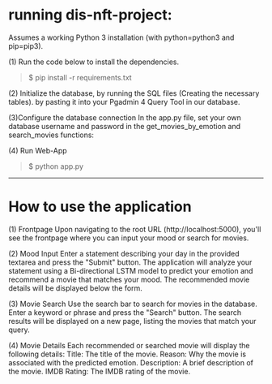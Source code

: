 # running dis-nft-project:

Assumes a working Python 3 installation (with python=python3 and pip=pip3).

(1) Run the code below to install the dependencies.
>$ pip install -r requirements.txt

(2) Initialize the database, by running the SQL files (Creating the necessary tables).
    by pasting it into your Pgadmin 4 Query Tool in our database.

(3)Configure the database connection
    In the app.py file, set your own database username and password in the get_movies_by_emotion and search_movies functions:

(4) Run Web-App
>$ python app.py


----------------------------------------------------------------------------------------------

# How to use the application

(1) Frontpage
    Upon navigating to the root URL (http://localhost:5000), you'll see the frontpage where you can input your mood or search for movies.

(2) Mood Input
    Enter a statement describing your day in the provided textarea and press the "Submit" button.
    The application will analyze your statement using a Bi-directional LSTM model to predict your emotion and recommend a movie that matches your mood.
    The recommended movie details will be displayed below the form.

(3) Movie Search
    Use the search bar to search for movies in the database.
    Enter a keyword or phrase and press the "Search" button.
    The search results will be displayed on a new page, listing the movies that match your query.

(4) Movie Details
    Each recommended or searched movie will display the following details:
    Title: The title of the movie.
    Reason: Why the movie is associated with the predicted emotion.
    Description: A brief description of the movie.
    IMDB Rating: The IMDB rating of the movie.